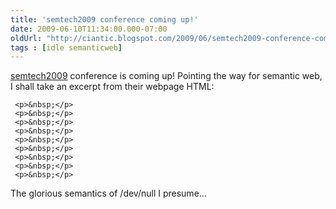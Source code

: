 ```yaml
---
title: 'semtech2009 conference coming up!'
date: 2009-06-10T11:34:00.000-07:00
oldUrl: "http://ciantic.blogspot.com/2009/06/semtech2009-conference-coming-up.html"
tags : [idle semanticweb]
---
```


[semtech2009](http://www.semtech2009.com/) conference is coming up! Pointing the way for semantic web, I shall take an excerpt from their webpage HTML:  

```
 <p>&nbsp;</p>  
 <p>&nbsp;</p>  
 <p>&nbsp;</p>  
 <p>&nbsp;</p>  
 <p>&nbsp;</p>  
 <p>&nbsp;</p>  
 <p>&nbsp;</p>  
 <p>&nbsp;</p>  
 <p>&nbsp;</p>
```  

The glorious semantics of /dev/null I presume...